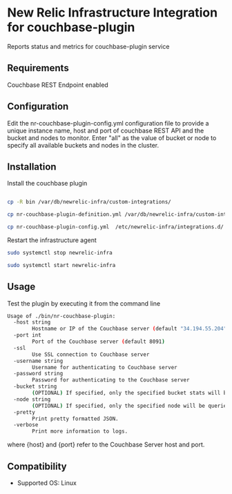 # New Relic Infrastructure Integration for couchbase-plugin

Reports status and metrics for couchbase-plugin service

## Requirements

Couchbase REST Endpoint enabled

## Configuration

Edit the nr-couchbase-plugin-config.yml configuration file to provide a unique instance name, host and port of couchbase REST API and the bucket and nodes to monitor. Enter "all" as the value of bucket or node to specify all available buckets and nodes in the cluster.


## Installation

Install the couchbase plugin
```sh

cp -R bin /var/db/newrelic-infra/custom-integrations/

cp nr-couchbase-plugin-definition.yml /var/db/newrelic-infra/custom-integrations/

cp nr-couchbase-plugin-config.yml  /etc/newrelic-infra/integrations.d/

```

Restart the infrastructure agent
```sh
sudo systemctl stop newrelic-infra

sudo systemctl start newrelic-infra
```

## Usage

Test the plugin by executing it from the command line

```sh
Usage of ./bin/nr-couchbase-plugin:
  -host string
    	Hostname or IP of the Couchbase server (default "34.194.55.204")
  -port int
    	Port of the Couchbase server (default 8091)
  -ssl
    	Use SSL connection to Couchbase server
  -username string
    	Username for authenticating to Couchbase server
  -password string
    	Password for authenticating to the Couchbase server
  -bucket string
    	(OPTIONAL) If specified, only the specified bucket stats will be fetched (default "all")
  -node string
    	(OPTIONAL) If specified, only the specified node will be queried (default "all")
  -pretty
    	Print pretty formatted JSON.
  -verbose
    	Print more information to logs.
```

where {host} and {port} refer to the Couchbase Server host and port.

## Compatibility

* Supported OS: Linux 

